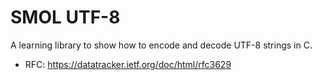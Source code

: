 # SMOL UTF-8

A learning library to show how to encode and decode UTF-8 strings in C.

* RFC: https://datatracker.ietf.org/doc/html/rfc3629
